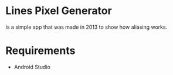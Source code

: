 # Lines Pixel Generator

Is a simple app that was made in 2013 to show how aliasing works.

# Requirements

* Android Studio
